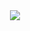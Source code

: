 <div align= "center">
    <img src="https://capsule-render.vercel.app/api?type=waving&color=gradient&height=120&text=단발머리%20하고%20그댈%20만나러%20가&animation=scaleIn&fontColor=ffffff&fontSize=50" />
    </div>
    
